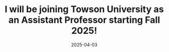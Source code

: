 ---
title: I will be joining Towson University as an Assistant Professor starting Fall 2025!
date: 2025-04-03
authors:
  - admin # Assuming you are the primary author

tags:
  - Academia
  - Career Update

# Featured image
# To use, place an image named `featured.jpg/png` in this page's folder.
image:
  caption: ''
  focal_point: "Center"
---